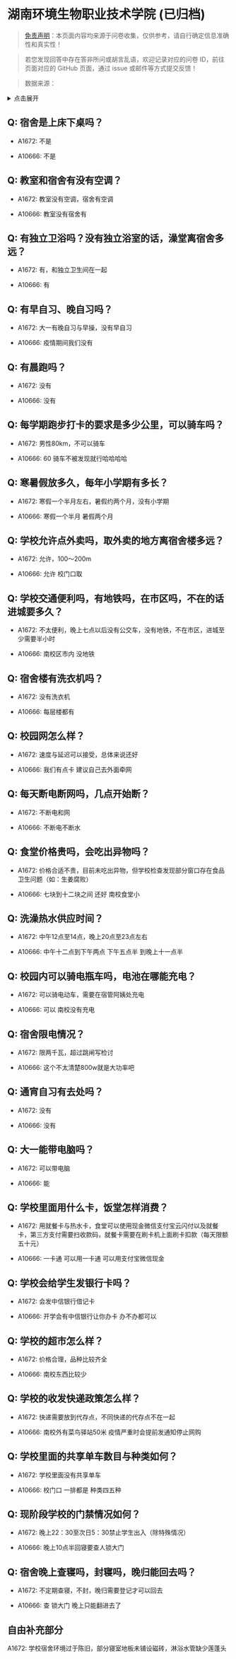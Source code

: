 # 湖南环境生物职业技术学院 (已归档)

> [免责声明](https://colleges.chat/#_3)：本页面内容均来源于问卷收集，仅供参考，请自行确定信息准确性和真实性！

> 若您发现回答中存在答非所问或胡言乱语，欢迎记录对应的问卷 ID，前往页面对应的 GitHub 页面，通过 issue 或邮件等方式提交反馈！

> 数据来源：

<details><summary>点击展开</summary>
<ul>
<li>A1672: 匿名 (2021 年 06 月)</li>
<li>A10666: 匿名 (2022 年 06 月)</li>
</ul>
</details>

## Q: 宿舍是上床下桌吗？

- A1672: 不是

- A10666: 不是

## Q: 教室和宿舍有没有空调？

- A1672: 教室没有空调，宿舍有空调

- A10666: 教室没有宿舍有

## Q: 有独立卫浴吗？没有独立浴室的话，澡堂离宿舍多远？

- A1672: 有，和独立卫生间在一起

- A10666: 有

## Q: 有早自习、晚自习吗？

- A1672: 大一有晚自习与早操，没有早自习

- A10666: 疫情期间我们没有

## Q: 有晨跑吗？

- A1672: 没有

- A10666: 没有

## Q: 每学期跑步打卡的要求是多少公里，可以骑车吗？

- A1672: 男性80km，不可以骑车

- A10666: 60 骑车不被发现就行哈哈哈哈

## Q: 寒暑假放多久，每年小学期有多长？

- A1672: 寒假一个半月左右，暑假约两个月，没有小学期

- A10666: 寒假一个半月 暑假两个月

## Q: 学校允许点外卖吗，取外卖的地方离宿舍楼多远？

- A1672: 允许，100～200m

- A10666: 允许 校门口取

## Q: 学校交通便利吗，有地铁吗，在市区吗，不在的话进城要多久？

- A1672: 不太便利，晚上七点以后没有公交车，没有地铁，不在市区，进城至少需要半小时

- A10666: 南校区市内 没地铁

## Q: 宿舍楼有洗衣机吗？

- A1672: 没有洗衣机

- A10666: 每层楼都有

## Q: 校园网怎么样？

- A1672: 速度与延迟可以接受，总体来说还好

- A10666: 我们有点卡  建议自己去外面牵网

## Q: 每天断电断网吗，几点开始断？

- A1672: 不断电和网

- A10666: 不断电不断水

## Q: 食堂价格贵吗，会吃出异物吗？

- A1672: 价格合适不贵，目前未吃出异物，但学校检查发现部分窗口存在食品卫生问题（如：生姜腐败）

- A10666: 七块到十二块之间  还好 南校食堂小

## Q: 洗澡热水供应时间？

- A1672: 中午12点至14点，晚上20点至23点左右

- A10666: 中午十二点到下午两点  下午五点半 到晚上十一点半

## Q: 校园内可以骑电瓶车吗，电池在哪能充电？

- A1672: 可以骑电动车，需要在宿管阿姨处充电

- A10666: 可以 南校没有充电

## Q: 宿舍限电情况？

- A1672: 限两千瓦，超过跳闸写检讨

- A10666: 这个不太清楚800w就是大功率吧

## Q: 通宵自习有去处吗？

- A1672: 没有

- A10666: 没有

## Q: 大一能带电脑吗？

- A1672: 可以带电脑

- A10666: 能

## Q: 学校里面用什么卡，饭堂怎样消费？

- A1672: 用就餐卡与热水卡，食堂可以使用现金微信支付宝云闪付以及就餐卡，第三方支付需要扫收款码，就餐卡需要在刷卡机上面刷卡扣款（每天限额五十元）

- A10666: 一卡通 可以用一卡通
可以用支付宝微信现金

## Q: 学校会给学生发银行卡吗？

- A1672: 会发中信银行借记卡

- A10666: 开学会有中信银行让你办卡  办不办都可以

## Q: 学校的超市怎么样？

- A1672: 价格合理，品种比较齐全

- A10666: 南校东西比较少

## Q: 学校的收发快递政策怎么样？

- A1672: 快递需要放到代存点，不同快递的代存点不在一起

- A10666: 南校外有菜鸟驿站50米
疫情严重时会提前发通知停止网购

## Q: 学校里面的共享单车数目与种类如何？

- A1672: 学校里面没有共享单车

- A10666: 校门口 一排都是 种类四五种

## Q: 现阶段学校的门禁情况如何？

- A1672: 晚上22：30至次日5：30禁止学生出入（除特殊情况）

- A10666: 晚上10点半回寝要查人锁大门

## Q: 宿舍晚上查寝吗，封寝吗，晚归能回去吗？

- A1672: 不定期查寝，不封，晚归需要登记才可以回去

- A10666: 查  锁大门 晚上只能翻进去了

## 自由补充部分

A1672: 学校宿舍环境过于陈旧，部分寝室地板未铺设磁砖，淋浴水管缺少莲蓬头